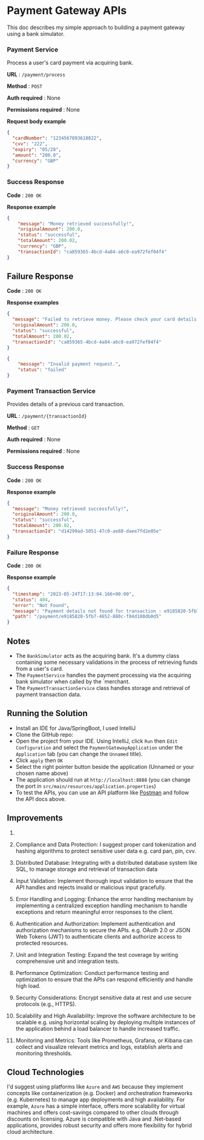 # Payment Gateway APIs
This doc describes my simple approach to building a payment gateway using a bank simulator.

### Payment Service 
Process a user's card payment via acquiring bank.

**URL** : `/payment/process`

**Method** : `POST`

**Auth required** : None

**Permissions required** : None

**Request body example**

```json
{
  "cardNumber": "1234567893618822",
  "cvv": "222",
  "expiry": "05/28",
  "amount": "200.0",
  "currency": "GBP"
}
```

### Success Response

**Code** : `200 OK`

**Response example**

```json
{
    "message": "Money retrieved successfully!",
    "originalAmount": 200.0,
    "status": "successful",
    "totalAmount": 200.02,
    "currency": "GBP",
    "transactionId": "ca859365-4bcd-4a84-a6c0-ea972fef04f4"
}
```

## Failure Response

**Code** : `200 OK`

**Response examples**

```json
{
  "message": "Failed to retrieve money. Please check your card details or available balance.",
  "originalAmount": 200.0,
  "status": "successful",
  "totalAmount": 200.02,
  "transactionId": "ca859365-4bcd-4a84-a6c0-ea972fef04f4"
}
```

```json
{
    "message": "Invalid payment request.",
    "status": "failed"
}
```

### Payment Transaction Service
Provides details of a previous card transaction.

**URL** : `/payment/{transactionId}`

**Method** : `GET`

**Auth required** : None

**Permissions required** : None

### Success Response

**Code** : `200 OK`

**Response example**

```json
{
  "message": "Money retrieved successfully!",
  "originalAmount": 200.0,
  "status": "successful",
  "totalAmount": 200.02,
  "transactionId": "d14299ad-5051-47c0-ae88-daee7fd2e05e"
}
```

### Failure Response

**Code** : `200 OK`

**Response example**

```json
{
  "timestamp": "2023-05-24T17:13:04.166+00:00",
  "status": 404,
  "error": "Not Found",
  "message": "Payment details not found for transaction : e9185820-5fb7-4652-880c-f84d100db0d5",
  "path": "/payment/e9185820-5fb7-4652-880c-f84d100db0d5"
}
```

## Notes

* The `BankSimulator` acts as the acquiring bank. It's a dummy class containing some necessary validations in the process of retrieving funds from a user's card.
* The `PaymentService` handles the payment processing via the acquiring bank simulator when called by the `merchant.
* The `PaymentTransactionService` class handles storage and retrieval of payment transaction data.

## Running the Solution

* Install an IDE for Java/SpringBoot, I used IntelliJ
* Clone the GitHub repo:
* Open the project from your IDE. Using IntelliJ, click `Run` then `Edit Configuration` and select the `PaymentGatewayApplication` under the `Application` tab (you can change the `Unnamed` title).
* Click `apply` then `OK`
* Select the right pointer button beside the application (Unnamed or your chosen name above)
* The application should run at `http://localhost:8888` (you can change the port in `src/main/resources/application.properties`)
* To test the APIs, you can use an API platform like [Postman](https://www.postman.com/) and follow the API docs above.

## Improvements

1. 

2. Compliance and Data Protection: I suggest proper card tokenization and hashing algorithms to protect sensitive user data e.g. card pan, pin, cvv.

3. Distributed Database: Integrating with a distributed database system like SQL, to manage storage and retrieval of transaction data

4. Input Validation: Implement thorough input validation to ensure that the API handles and rejects invalid or malicious input gracefully.

5. Error Handling and Logging: Enhance the error handling mechanism by implementing a centralized exception handling mechanism to handle exceptions and return meaningful error responses to the client.

6. Authentication and Authorization: Implement authentication and authorization mechanisms to secure the APIs. e.g. OAuth 2.0 or JSON Web Tokens (JWT) to authenticate clients and authorize access to protected resources. 

7. Unit and Integration Testing: Expand the test coverage by writing comprehensive unit and integration tests.

8. Performance Optimization: Conduct performance testing and optimization to ensure that the APIs can respond efficiently and handle high load.

9. Security Considerations: Encrypt sensitive data at rest and use secure protocols (e.g., HTTPS).

10. Scalability and High Availability: Improve the software architecture to be scalable e.g. using horizontal scaling by deploying multiple instances of the application behind a load balancer to handle increased traffic.

11. Monitoring and Metrics: Tools like Prometheus, Grafana, or Kibana can collect and visualize relevant metrics and logs, establish alerts and monitoring thresholds.


## Cloud Technologies 

I'd suggest using platforms like `Azure` and `AWS` because they implement concepts like containerization (e.g. Docker) and orchestration frameworks (e.g. Kubernetes) to manage app deployments and high availability.
For example, `Azure` has a simple interface, offers more scalability for virtual machines and offers cost-savings compared to other clouds through discounts on licensing.
Azure is compatible with Java and .Net-based applications, provides robust security and offers more flexibility for hybrid cloud architecture.


